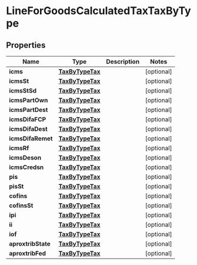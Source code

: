 
# LineForGoodsCalculatedTaxTaxByType

## Properties
Name | Type | Description | Notes
------------ | ------------- | ------------- | -------------
**icms** | [**TaxByTypeTax**](TaxByTypeTax.md) |  |  [optional]
**icmsSt** | [**TaxByTypeTax**](TaxByTypeTax.md) |  |  [optional]
**icmsStSd** | [**TaxByTypeTax**](TaxByTypeTax.md) |  |  [optional]
**icmsPartOwn** | [**TaxByTypeTax**](TaxByTypeTax.md) |  |  [optional]
**icmsPartDest** | [**TaxByTypeTax**](TaxByTypeTax.md) |  |  [optional]
**icmsDifaFCP** | [**TaxByTypeTax**](TaxByTypeTax.md) |  |  [optional]
**icmsDifaDest** | [**TaxByTypeTax**](TaxByTypeTax.md) |  |  [optional]
**icmsDifaRemet** | [**TaxByTypeTax**](TaxByTypeTax.md) |  |  [optional]
**icmsRf** | [**TaxByTypeTax**](TaxByTypeTax.md) |  |  [optional]
**icmsDeson** | [**TaxByTypeTax**](TaxByTypeTax.md) |  |  [optional]
**icmsCredsn** | [**TaxByTypeTax**](TaxByTypeTax.md) |  |  [optional]
**pis** | [**TaxByTypeTax**](TaxByTypeTax.md) |  |  [optional]
**pisSt** | [**TaxByTypeTax**](TaxByTypeTax.md) |  |  [optional]
**cofins** | [**TaxByTypeTax**](TaxByTypeTax.md) |  |  [optional]
**cofinsSt** | [**TaxByTypeTax**](TaxByTypeTax.md) |  |  [optional]
**ipi** | [**TaxByTypeTax**](TaxByTypeTax.md) |  |  [optional]
**ii** | [**TaxByTypeTax**](TaxByTypeTax.md) |  |  [optional]
**iof** | [**TaxByTypeTax**](TaxByTypeTax.md) |  |  [optional]
**aproxtribState** | [**TaxByTypeTax**](TaxByTypeTax.md) |  |  [optional]
**aproxtribFed** | [**TaxByTypeTax**](TaxByTypeTax.md) |  |  [optional]




